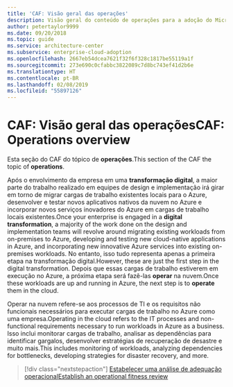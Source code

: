 ```yaml
---
title: 'CAF: Visão geral das operações'
description: Visão geral do conteúdo de operações para a adoção do Microsoft Cloud Adoption Framework for Azure
author: petertaylor9999
ms.date: 09/20/2018
ms.topic: guide
ms.service: architecture-center
ms.subservice: enterprise-cloud-adoption
ms.openlocfilehash: 2667eb54dcea7621f32f6f328c1817be55119a1f
ms.sourcegitcommit: 273e690c0cfabbc3822089c7d8bc743ef41d2b6e
ms.translationtype: HT
ms.contentlocale: pt-BR
ms.lasthandoff: 02/08/2019
ms.locfileid: "55897126"
---
```

# <a name="caf-operations-overview"></a><span data-ttu-id="e27e5-103">CAF: Visão geral das operações</span><span class="sxs-lookup"><span data-stu-id="e27e5-103">CAF: Operations overview</span></span>

<span data-ttu-id="e27e5-104">Esta seção do CAF do tópico de **operações**.</span><span class="sxs-lookup"><span data-stu-id="e27e5-104">This section of the CAF the topic of **operations**.</span></span>

<span data-ttu-id="e27e5-105">Após o envolvimento da empresa em uma **transformação digital**, a maior parte do trabalho realizado em equipes de design e implementação irá girar em torno de migrar cargas de trabalho existentes locais para o Azure, desenvolver e testar novos aplicativos nativos da nuvem no Azure e incorporar novos serviços inovadores do Azure em cargas de trabalho locais existentes.</span><span class="sxs-lookup"><span data-stu-id="e27e5-105">Once your enterprise is engaged in a **digital transformation**, a majority of the work done on the design and implementation teams will revolve around migrating existing workloads from on-premises to Azure, developing and testing new cloud-native applications in Azure, and incorporating new innovative Azure services into existing on-premises workloads.</span></span> <span data-ttu-id="e27e5-106">No entanto, isso tudo representa apenas a primeira etapa na transformação digital.</span><span class="sxs-lookup"><span data-stu-id="e27e5-106">However, these are just the first step in the digital transformation.</span></span> <span data-ttu-id="e27e5-107">Depois que essas cargas de trabalho estiverem em execução no Azure, a próxima etapa será fazê-las **operar** na nuvem.</span><span class="sxs-lookup"><span data-stu-id="e27e5-107">Once these workloads are up and running in Azure, the next step is to **operate** them in the cloud.</span></span>

<span data-ttu-id="e27e5-108">Operar na nuvem refere-se aos processos de TI e os requisitos não funcionais necessários para executar cargas de trabalho no Azure como uma empresa.</span><span class="sxs-lookup"><span data-stu-id="e27e5-108">Operating in the cloud refers to the IT processes and non-functional requirements necessary to run workloads in Azure as a business.</span></span> <span data-ttu-id="e27e5-109">Isso inclui monitorar cargas de trabalho, analisar as dependências para identificar gargalos, desenvolver estratégias de recuperação de desastre e muito mais.</span><span class="sxs-lookup"><span data-stu-id="e27e5-109">This includes monitoring of workloads, analyzing dependencies for bottlenecks, developing strategies for disaster recovery, and more.</span></span>

> [!div class="nextstepaction"]
> [<span data-ttu-id="e27e5-110">Estabelecer uma análise de adequação operacional</span><span class="sxs-lookup"><span data-stu-id="e27e5-110">Establish an operational fitness review</span></span>](operational-fitness-review.md)
